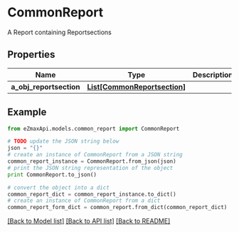 # CommonReport

A Report containing Reportsections 

## Properties

Name | Type | Description | Notes
------------ | ------------- | ------------- | -------------
**a_obj_reportsection** | [**List[CommonReportsection]**](CommonReportsection.md) |  | 

## Example

```python
from eZmaxApi.models.common_report import CommonReport

# TODO update the JSON string below
json = "{}"
# create an instance of CommonReport from a JSON string
common_report_instance = CommonReport.from_json(json)
# print the JSON string representation of the object
print CommonReport.to_json()

# convert the object into a dict
common_report_dict = common_report_instance.to_dict()
# create an instance of CommonReport from a dict
common_report_form_dict = common_report.from_dict(common_report_dict)
```
[[Back to Model list]](../README.md#documentation-for-models) [[Back to API list]](../README.md#documentation-for-api-endpoints) [[Back to README]](../README.md)


